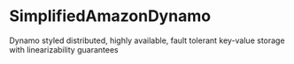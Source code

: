 # SimplifiedAmazonDynamo
Dynamo styled distributed, highly available, fault tolerant key-value storage with linearizability guarantees
